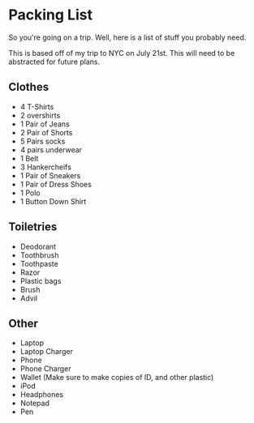 # Packing List

So you're going on a trip. Well, here is a list of stuff you probably need.

This is based off of my trip to NYC on July 21st. This will need to be
abstracted for future plans.

## Clothes

 * 4 T-Shirts
 * 2 overshirts
 * 1 Pair of Jeans
 * 2 Pair of Shorts
 * 5 Pairs socks
 * 4 pairs underwear
 * 1 Belt
 * 3 Hankercheifs
 * 1 Pair of Sneakers
 * 1 Pair of Dress Shoes
 * 1 Polo
 * 1 Button Down Shirt

## Toiletries

 * Deodorant
 * Toothbrush
 * Toothpaste
 * Razor
 * Plastic bags
 * Brush
 * Advil

## Other

 * Laptop
 * Laptop Charger
 * Phone
 * Phone Charger
 * Wallet (Make sure to make copies of ID, and other plastic)
 * iPod
 * Headphones
 * Notepad
 * Pen

